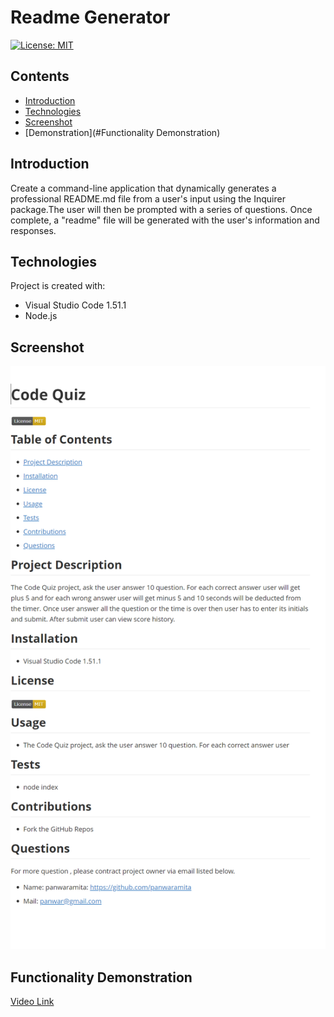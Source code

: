 # Readme Generator

[![License: MIT](https://img.shields.io/badge/License-MIT-yellow.svg)](https://opensource.org/licenses/MIT)

## Contents

* [Introduction](#Introduction)
* [Technologies](#Technologies)
* [Screenshot](#Screenshot)
* [Demonstration](#Functionality Demonstration)

## Introduction

Create a command-line application that dynamically generates a professional README.md file from a user's input using the Inquirer package.The user will then be prompted with a series of questions. Once complete, a "readme" file will be generated with the user's information and responses.

## Technologies

Project is created with:

* Visual Studio Code 1.51.1
* Node.js

## Screenshot

![image](./utils/screenshot.png)

## Functionality Demonstration

[Video Link](./utils/ReadmeVedio.webm)

